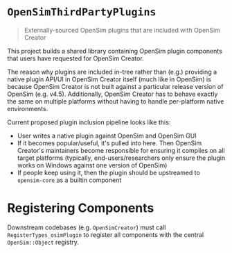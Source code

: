 # `OpenSimThirdPartyPlugins`

> Externally-sourced OpenSim plugins that are included with OpenSim Creator

This project builds a shared library containing OpenSim plugin components that
users have requested for OpenSim Creator.

The reason why plugins are included in-tree rather than (e.g.) providing a
native plugin API/UI in OpenSim Creator itself (much like in OpenSim) is
because OpenSim Creator is not built against a particular release version of
OpenSim (e.g. v4.5). Additionally, OpenSim Creator has to behave exactly
the same on multiple platforms without having to handle per-platform native
environments.

Current proposed plugin inclusion pipeline looks like this:

- User writes a native plugin against OpenSim and OpenSim GUI
- If it becomes popular/useful, it's pulled into here. Then OpenSim Creator's
  maintainers become responsible for ensuring it compiles on all target
  platforms (typically, end-users/researchers only ensure the plugin works
  on Windows against one version of OpenSim)
- If people keep using it, then the plugin should be upstreamed to
  `opensim-core` as a builtin component

# Registering Components

Downstream codebases (e.g. `OpenSimCreator`) must call `RegisterTypes_osimPlugin`
to register all components with the central `OpenSim::Object` registry.
